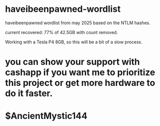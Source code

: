 # haveibeenpawned-wordlist
haveibeenpawned wordlist from may 2025 based on the NTLM hashes.

current recovered: 77% of 42.5GB with count removed. 


Working with a Tesla P4 8GB, so this will be a bit of a slow process. 

# you can show your support with cashapp if you want me to prioritize this project or get more hardware to do it faster. 
# $AncientMystic144


